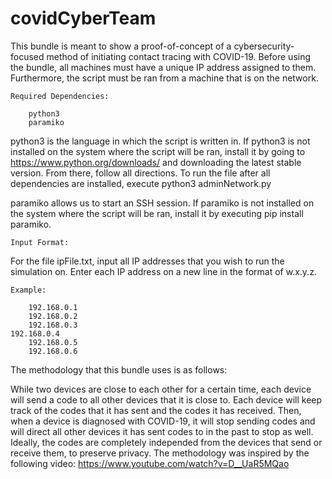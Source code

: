 # covidCyberTeam
This bundle is meant to show a proof-of-concept of a cybersecurity-focused method of initiating contact tracing with COVID-19. Before using the bundle, all machines must have a unique IP address assigned to them. Furthermore, the script must be ran from a machine that is on the network. 

	Required Dependencies:

		python3
		paramiko
    
			
python3 is the language in which the script is written in. If python3 is not installed on the system where the script will be ran, install it by going to https://www.python.org/downloads/ and downloading the latest stable version. From there, follow all directions. To run the file after all dependencies are installed, execute python3 adminNetwork.py

paramiko allows us to start an SSH session. If paramiko is not installed on the system where the script will be ran, install it by executing  pip install paramiko.

	Input Format:

For the file ipFile.txt, input all IP addresses that you wish to run the simulation on. Enter each IP address on a new line in the format of w.x.y.z.

	Example:

		192.168.0.1
		192.168.0.2
		192.168.0.3
  	192.168.0.4
	 	192.168.0.5
	 	192.168.0.6

The methodology that this bundle uses is as follows:
  
  While two devices are close to each other for a certain time, each device will send a code to all other devices that it is close to. Each device will keep track of the codes that it has sent and the codes it has received. Then, when a device is diagnosed with COVID-19, it will stop sending codes and will direct all other devices it has sent codes to in the past to stop as well. Ideally, the codes are completely independed from the devices that send or receive them, to preserve privacy.
  The methodology was inspired by the following video: https://www.youtube.com/watch?v=D__UaR5MQao
